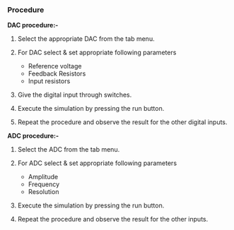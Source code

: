 ### Procedure

**DAC procedure:-**

1. Select the appropriate DAC from the tab menu.
2. For DAC select & set appropriate following parameters
     * Reference voltage
     * Feedback Resistors
     * Input resistors

3. Give the digital input through switches.
4. Execute the simulation by pressing the run button.
5. Repeat the procedure and observe the result for the other digital inputs.

**ADC procedure:-**

1. Select the ADC from the tab menu.
2. For ADC select & set appropriate following parameters
     * Amplitude
     * Frequency
     * Resolution

3. Execute the simulation by pressing the run button.
4. Repeat the procedure and observe the result for the other inputs.
